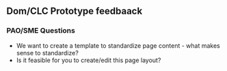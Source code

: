 ## Dom/CLC Prototype feedbaack

### PAO/SME Questions

- We want to create a template to standardize page content - what makes sense to standardize?
- Is it feasible for you to create/edit this page layout?
